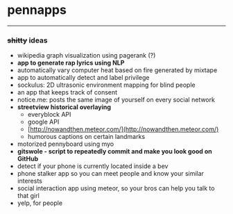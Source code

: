 # pennapps
---
### ~~shitty~~ ideas
* wikipedia graph visualization using pagerank (?)
* **app to generate rap lyrics using NLP**
 * automatically vary computer heat based on fire generated by mixtape
* app to automatically detect and label privilege
* sockulus: 2D ultrasonic environment mapping for blind people
* an app that keeps track of consent
* notice.me: posts the same image of yourself on every social network
* **streetview historical overlaying**
  * everyblock API
  * google API
  * [http://nowandthen.meteor.com/](http://nowandthen.meteor.com/)
  * humorous captions on certain landmarks
* motorized pennyboard using myo
* **gitswole - script to repeatedly commit and make you look good on GitHub**
* detect if your phone is currently located inside a bev
* phone stalker app so you can meet people and know your similar interests
* social interaction app using meteor, so your bros can help you talk to that girl
* yelp, for people
